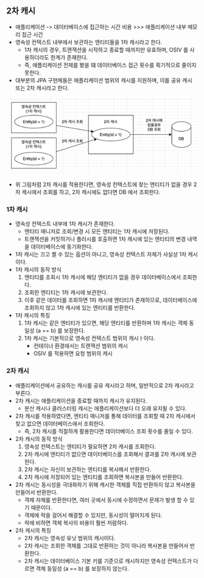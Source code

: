 ## 2차 캐시

* 애플리케이션 -> 데이터베이스에 접근하는 시간 비용 >>> 애플리케이션 내부 메모리 접근 시간
* 영속성 컨텍스트 내부에서 보관하는 엔티티들을 1차 캐시라고 한다.
    * 1차 캐시의 경우, 트랜잭션을 시작하고 종료할 때까지만 유효하며, OSIV 를 사용하더라도 한계가 존재한다.
    * 즉, 애플리케이션 전체를 봤을 떄 데이터베이스 접근 횟수를 획기적으로 줄이지 못한다.
* 대부분의 JPA 구현체들은 애플리케이션 범위의 캐시를 지원하며, 이를 공유 캐시 또는 2차 캐시라고 한다.

![](../images/15.secon%20level%20cache.png)

* 위 그림처럼 2차 캐시를 적용한다면, 영속성 컨텍스트에 찾는 엔티티가 없을 경우 2차 캐시에서 조회를 하고, 2차 캐시에도 없다면 DB 에서 조회한다.

### 1차 캐시

* 영속성 컨텍스트 내부에 1차 캐시가 존재한다.
    * 엔티티 매니저로 조회/변경 시 모든 엔티티는 1차 캐시에 저장된다.
    * 트랜잭션을 커밋하거나 플러시를 호출하면 1차 캐시에 있는 엔티티의 변경 내역을 데이터베이스에 동기화한다.
* 1차 캐시는 끄고 켤 수 있는 옵션이 아니고, 영속성 컨텍스트 자체가 사실상 1차 캐시이다.
* 1차 캐시의 동작 방식
    1. 엔티티를 조회시 1차 캐시에 해당 엔티티가 없을 경우 데이터베이스에서 조회한다.
    2. 조회한 엔티티는 1차 캐시에 보관한다.
    3. 이후 같은 데이터를 조회하면 1차 캐시에 엔티티가 존재하므로, 데이터베이스에 조회하지 않고 1차 캐시에 있는 엔티티를 반환한다.
* 1차 캐시의 특징
    1. 1차 캐시는 같은 엔티티가 있으면, 해당 엔티티를 반환하며 1차 캐시는 객체 동일성 (a == b) 를 보장한다.
    2. 1차 캐시는 기본적으로 영속성 컨텍스트 범위의 캐시ㅏ이다.
        * 컨테이너 환경에서는 트랜잭션 범위의 캐시
        * OSIV 를 적용하면 요청 범위의 캐시

### 2차 캐시

* 애플리케이션에서 공유하는 캐시를 공유 캐시라고 하며, 일반적으로 2차 캐시라고 부른다.
* 2차 캐시는 애플리케이션을 종료할 때까지 캐시가 유지된다.
    * 분산 캐시나 클러스터링 캐시는 애플리케이션보다 더 오래 유지될 수 있다.
* 2차 캐시를 적용하였다면, 엔티티 매니저를 통해 데이터를 조회할 때 2차 캐시에서 찾고 없으면 데이터베이스에서 조회한다.
    * 즉, 2차 캐시를 적절하게 활용한다면 데이터베이스 조회 횟수를 줄일 수 있다.
* 2차 캐시의 동작 방식
    1. 영속성 컨텍스트는 엔티티가 필요하면 2차 캐시를 조회한다.
    2. 2차 캐시에 엔티티가 없으면 데이터베이스를 조회해서 결과를 2차 캐시에 보관한다.
    3. 2차 캐시는 자신이 보관하는 엔티티를 복사해서 반환한다.
    4. 2차 캐시에 저장되어 있는 엔티티를 조회하면 복사본을 만들어 반환한다.
* 2차 캐시는 동시성을 극대화하기 위해 캐시한 객체를 직접 반환하지 않고 복사본을 만들어서 반환한다.
    * 객체 자체를 반환한다면, 여러 곳에서 동시에 수정하면서 문제가 발생 할 수 있기 때문이다.
    * 객체에 락을 걸어서 해결할 수 있지만, 동시성이 떨어지게 된다.
    * 락에 비하면 객체 복사의 비용이 훨씬 저렴하다.
* 2차 캐시의 특징
    * 2차 캐시는 영속성 유닛 범위의 캐시이다.
    * 2차 캐시는 조회한 객체를 그대로 반환하는 것이 아니라 복사본을 만들어서 반환한다.
    * 2차 캐시는 데이터베이스 기본 키를 기준으로 캐시하지만 영속성 컨텍스트가 다르면 객체 동일성 (a == b) 를 보장하지 않는다.
